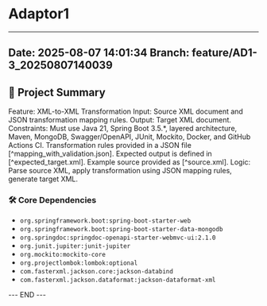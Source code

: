 # Adaptor1

---
**Date:** 2025-08-07 14:01:34
**Branch:** feature/AD1-3_20250807140039
---

## 📝 Project Summary

Feature: XML-to-XML Transformation
Input: Source XML document and JSON transformation mapping rules.
Output: Target XML document.
Constraints: Must use Java 21, Spring Boot 3.5.*, layered architecture, Maven, MongoDB, Swagger/OpenAPI, JUnit, Mockito, Docker, and GitHub Actions CI.  Transformation rules provided in a JSON file [^mapping_with_validation.json]. Expected output is defined in [^expected_target.xml]. Example source provided as [^source.xml].
Logic: Parse source XML, apply transformation using JSON mapping rules, generate target XML.

### 🛠️ Core Dependencies

- `org.springframework.boot:spring-boot-starter-web`
- `org.springframework.boot:spring-boot-starter-data-mongodb`
- `org.springdoc:springdoc-openapi-starter-webmvc-ui:2.1.0`
- `org.junit.jupiter:junit-jupiter`
- `org.mockito:mockito-core`
- `org.projectlombok:lombok:optional`
- `com.fasterxml.jackson.core:jackson-databind`
- `com.fasterxml.jackson.dataformat:jackson-dataformat-xml`

--- END ---
